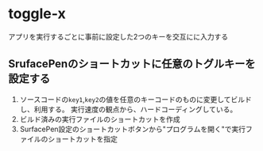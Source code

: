 # toggle-x
アプリを実行するごとに事前に設定した2つのキーを交互にに入力する

## SrufacePenのショートカットに任意のトグルキーを設定する
1. ソースコードの`key1`,`key2`の値を任意のキーコードのものに変更してビルドし、利用する。
  実行速度の観点から、ハードコーディングしている。
2. ビルド済みの実行ファイルのショートカットを作成
3. SurfacePen設定のショートカットボタンから"プログラムを開く"で実行ファイルのショートカットを指定
